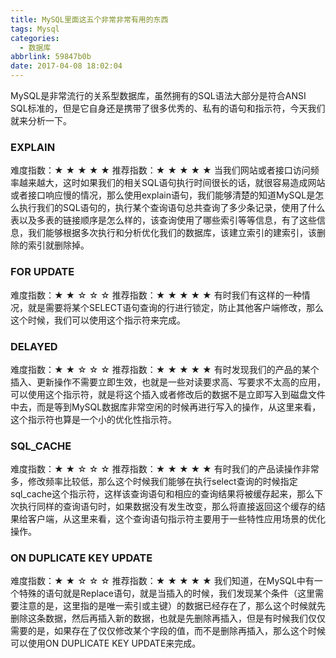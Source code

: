 ```yaml
---
title: MySQL里面这五个非常非常有用的东西
tags: Mysql
categories:
  - 数据库
abbrlink: 59847b0b
date: 2017-04-08 18:02:04
---
```

MySQL是非常流行的关系型数据库，虽然拥有的SQL语法大部分是符合ANSI SQL标准的，但是它自身还是携带了很多优秀的、私有的语句和指示符，今天我们就来分析一下。

### EXPLAIN

难度指数：★ ★ ★ ★ ★
推荐指数：★ ★ ★ ★ ★
当我们网站或者接口访问频率越来越大，这时如果我们的相关SQL语句执行时间很长的话，就很容易造成网站或者接口响应慢的情况，那么使用explain语句，我们能够清楚的知道MySQL是怎么执行我们的SQL语句的，执行某个查询语句总共查询了多少条记录，使用了什么表以及多表的链接顺序是怎么样的，该查询使用了哪些索引等等信息，有了这些信息，我们能够根据多次执行和分析优化我们的数据库，该建立索引的建索引，该删除的索引就删除掉。

### FOR UPDATE

难度指数：★ ★ ☆ ☆ ☆
推荐指数：★ ★ ★ ★ ★
有时我们有这样的一种情况，就是需要将某个SELECT语句查询的行进行锁定，防止其他客户端修改，那么这个时候，我们可以使用这个指示符来完成。

### DELAYED

难度指数：★ ★ ☆ ☆ ☆
推荐指数：★ ★ ★ ★ ★
有时发现我们的产品的某个插入、更新操作不需要立即生效，也就是一些对读要求高、写要求不太高的应用，可以使用这个指示符，就是将这个插入或者修改后的数据不是立即写入到磁盘文件中去，而是等到MySQL数据库非常空闲的时候再进行写入的操作，从这里来看，这个指示符也算是一个小的优化性指示符。

### SQL_CACHE

难度指数：★ ★ ☆ ☆ ☆
推荐指数：★ ★ ★ ★ ★
有时我们的产品读操作非常多，修改频率比较低，那么这个时候我们能够在执行select查询的时候指定sql_cache这个指示符，这样该查询语句和相应的查询结果将被缓存起来，那么下次执行同样的查询语句时，如果数据没有发生改变，那么将直接返回这个缓存的结果给客户端，从这里来看，这个查询语句指示符主要用于一些特性应用场景的优化操作。

### ON DUPLICATE KEY UPDATE

难度指数：★ ★ ☆ ☆ ☆
推荐指数：★ ★ ★ ★ ★
我们知道，在MySQL中有一个特殊的语句就是Replace语句，就是当插入的时候，我们发现某个条件（这里需要注意的是，这里指的是唯一索引或主键）的数据已经存在了，那么这个时候就先删除这条数据，然后再插入新的数据，也就是先删除再插入，但是有时候我们仅仅需要的是，如果存在了仅仅修改某个字段的值，而不是删除再插入，那么这个时候可以使用ON DUPLICATE KEY UPDATE来完成。
